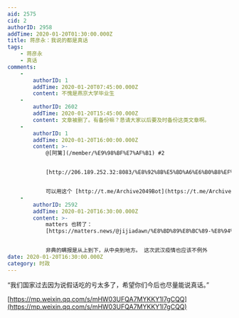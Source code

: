 ```yaml
---
aid: 2575
cid: 2
authorID: 2958
addTime: 2020-01-20T01:30:00.000Z
title: 蒋彦永：我说的都是真话
tags:
    - 蒋彦永
    - 真话
comments:
    -
        authorID: 1
        addTime: 2020-01-20T07:45:00.000Z
        content: 不愧是燕京大学毕业生
    -
        authorID: 2602
        addTime: 2020-01-20T15:45:00.000Z
        content: 文章被删了。有备份嘛？恳请大家以后要及时备份这类文章啊。
    -
        authorID: 1
        addTime: 2020-01-20T16:00:00.000Z
        content: >-
            @[阿篱](/member/%E9%98%BF%E7%AF%B1) #2


            [http://206.189.252.32:8083/%E8%92%8B%E5%BD%A6%E6%B0%B8%EF%BC%9A%E2%80%9C%E6%88%91%E8%AF%B4%E7%9A%84%E5%85%A8%E6%98%AF2003%E5%B9%B4%E7%9C%9F%E5%AE%9E%E6%83%85%E5%86%B5%E2%80%9D.html](http://206.189.252.32:8083/%E8%92%8B%E5%BD%A6%E6%B0%B8%EF%BC%9A%E2%80%9C%E6%88%91%E8%AF%B4%E7%9A%84%E5%85%A8%E6%98%AF2003%E5%B9%B4%E7%9C%9F%E5%AE%9E%E6%83%85%E5%86%B5%E2%80%9D.html)


            可以用这个 [http://t.me/Archive2049Bot](https://t.me/Archive2049Bot) 随手保存
    -
        authorID: 2592
        addTime: 2020-01-20T16:30:00.000Z
        content: >-
            matters 也转了：
            [https://matters.news/@jijiadawn/%E8%BD%89%E8%BC%89-%E8%94%A3%E5%BD%A5%E6%B0%B8-%E6%88%91%E8%AA%AA%E7%9A%84%E5%85%A8%E6%98%AF2003%E5%B9%B4%E7%9C%9F%E5%AF%A6%E6%83%85%E6%B3%81-zdpuAnfdzJbqiyvFfJkPZtkq8498exXz91VYUW9kfaQ8xbHUi](https://matters.news/@jijiadawn/%E8%BD%89%E8%BC%89-%E8%94%A3%E5%BD%A5%E6%B0%B8-%E6%88%91%E8%AA%AA%E7%9A%84%E5%85%A8%E6%98%AF2003%E5%B9%B4%E7%9C%9F%E5%AF%A6%E6%83%85%E6%B3%81-zdpuAnfdzJbqiyvFfJkPZtkq8498exXz91VYUW9kfaQ8xbHUi)


            非典的瞒报是从上到下，从中央到地方。 这次武汉疫情也应该不例外
date: 2020-01-20T16:30:00.000Z
category: 时政
---
```


“我们国家过去因为说假话吃的亏太多了，希望你们今后也尽量能说真话。”

[https://mp.weixin.qq.com/s/mHW03UFQA7MYKKY1l7gCQQ](https://mp.weixin.qq.com/s/mHW03UFQA7MYKKY1l7gCQQ)
